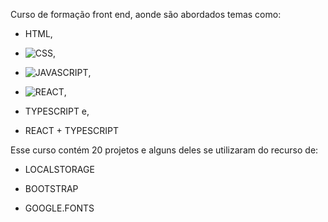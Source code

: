 Curso de formação front end, aonde são abordados temas como:

* HTML,

* ![CSS](https://img.icons8.com/?size=100&id=dCYsdaPjKoC8&format=png&color=000000),
* ![JAVASCRIPT](https://img.icons8.com/?size=100&id=PXTY4q2Sq2lG&format=png&color=000000),

* ![REACT](https://img.icons8.com/?size=50&id=wPohyHO_qO1a&format=png&color=000000),
  
* TYPESCRIPT e,
  
* REACT + TYPESCRIPT

Esse curso contém 20 projetos e alguns deles se utilizaram do recurso de:

* LOCALSTORAGE

* BOOTSTRAP 

* GOOGLE.FONTS
